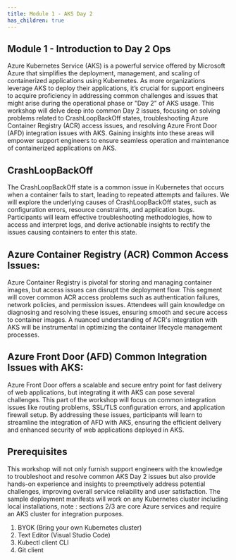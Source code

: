 ```yaml
---
title: Module 1 - AKS Day 2
has_children: true
---
```


## Module 1 - Introduction to Day 2 Ops

Azure Kubernetes Service (AKS) is a powerful service offered by Microsoft Azure that simplifies the deployment, management, and scaling of containerized applications using Kubernetes. As more organizations leverage AKS to deploy their applications, it’s crucial for support engineers to acquire proficiency in addressing common challenges and issues that might arise during the operational phase or "Day 2" of AKS usage. This workshop will delve deep into common Day 2 issues, focusing on solving problems related to CrashLoopBackOff states, troubleshooting Azure Container Registry (ACR) access issues, and resolving Azure Front Door (AFD) integration issues with AKS. Gaining insights into these areas will empower support engineers to ensure seamless operation and maintenance of containerized applications on AKS.

## CrashLoopBackOff 

The CrashLoopBackOff state is a common issue in Kubernetes that occurs when a container fails to start, leading to repeated attempts and failures. We will explore the underlying causes of CrashLoopBackOff states, such as configuration errors, resource constraints, and application bugs. Participants will learn effective troubleshooting methodologies, how to access and interpret logs, and derive actionable insights to rectify the issues causing containers to enter this state.


## Azure Container Registry (ACR) Common Access Issues:

Azure Container Registry is pivotal for storing and managing container images, but access issues can disrupt the deployment flow. This segment will cover common ACR access problems such as authentication failures, network policies, and permission issues. Attendees will gain knowledge on diagnosing and resolving these issues, ensuring smooth and secure access to container images. A nuanced understanding of ACR's integration with AKS will be instrumental in optimizing the container lifecycle management processes.

## Azure Front Door (AFD) Common Integration Issues with AKS:

Azure Front Door offers a scalable and secure entry point for fast delivery of web applications, but integrating it with AKS can pose several challenges. This part of the workshop will focus on common integration issues like routing problems, SSL/TLS configuration errors, and application firewall setup. By addressing these issues, participants will learn to streamline the integration of AFD with AKS, ensuring the efficient delivery and enhanced security of web applications deployed in AKS.

## Prerequisites

This workshop will not only furnish support engineers with the knowledge to troubleshoot and resolve common AKS Day 2 issues but also provide hands-on experience and insights to preemptively address potential challenges, improving overall service reliability and user satisfaction. The sample deployment manifests will work on any Kubernetes cluster including local installations, note : sections 2/3 are core Azure services and require an AKS cluster for integration purposes.

1. BYOK (Bring your own Kubernetes cluster)
2. Text Editor (Visual Studio Code)
3. Kubectl client CLI
4. Git client